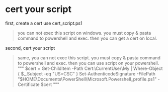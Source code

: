 # cert your script
first, create a cert use cert_script.ps1
> you can not exec this script on windows.
> you must copy & pasta command to powershell and exec.
> then you can get a cert on local.

second, cert your script
> same, you can not exec this script.
> you must copy & pasta command to powershell and exec.
> then you can use script on your powershell.
"""
$cert = Get-ChildItem -Path Cert:\CurrentUser\My | Where-Object { $_.Subject -eq "US=CSC" }
Set-AuthenticodeSignature -FilePath "$HOME\Documents\PowerShell\Microsoft.Powershell_profile.ps1" -Certificate $cert
"""
